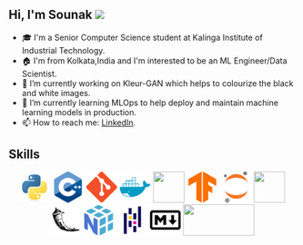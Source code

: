 ## Hi, I'm Sounak <img src="https://emojipedia-us.s3.dualstack.us-west-1.amazonaws.com/thumbs/240/apple/325/waving-hand_1f44b.png" width="30px">

- 🎓 I'm a Senior Computer Science student at Kalinga Institute of Industrial Technology.
- 🏠 I'm from Kolkata,India and I'm interested to be an ML Engineer/Data Scientist.
- 🔭 I’m currently working on Kleur-GAN which helps to colourize the black and white images.
- 🌱 I’m currently learning MLOps to help deploy and maintain machine learning models in production.
- 📫 How to reach me: [LinkedIn](https://www.linkedin.com/in/msounak).

## Skills
<p align="center">
	<img src='https://github.com/devicons/devicon/blob/master/icons/python/python-original.svg' width=55px height=55px>
	<img src='https://github.com/devicons/devicon/blob/master/icons/cplusplus/cplusplus-original.svg' width=55px height=55px>
	<img src='https://github.com/devicons/devicon/blob/master/icons/git/git-original.svg' width=55px height=55px> 
	<img src='https://github.com/devicons/devicon/blob/master/icons/docker/docker-plain.svg' width=55px height=55px>
	<img src='https://cdn.icon-icons.com/icons2/2699/PNG/128/pytorch_logo_icon_170820.png' width=55px height=55px>
	<img src='https://github.com/devicons/devicon/blob/master/icons/tensorflow/tensorflow-original.svg' width=55px height=55px>
	<img src='https://github.com/devicons/devicon/blob/master/icons/jupyter/jupyter-original.svg' width=55px height=55px> 
	<img src='https://cdn.worldvectorlogo.com/logos/fastapi.svg' width=55px height=55px> 
	<img src='https://github.com/devicons/devicon/blob/master/icons/flask/flask-original.svg' width=55px height=55px> 
	<img src='https://github.com/devicons/devicon/blob/master/icons/numpy/numpy-original.svg' width=55px height=55px>
	<img src='https://github.com/devicons/devicon/blob/master/icons/pandas/pandas-original.svg' width=55px height=55px>
	<img src='https://github.com/devicons/devicon/blob/master/icons/markdown/markdown-original.svg' width=55px height=55px> 
	<img src='https://i.stack.imgur.com/zHFFO.png' width=125px height=55px> 
</p>

<!--
<p align="center">
	<img src="https://github-readme-stats.vercel.app/api/top-langs/?username=mSounak&layout=compact&theme=gruvbox">
</p>
-->
